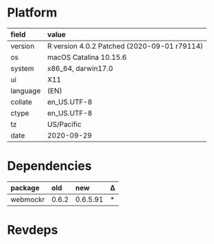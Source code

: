 # Platform

|field    |value                                       |
|:--------|:-------------------------------------------|
|version  |R version 4.0.2 Patched (2020-09-01 r79114) |
|os       |macOS Catalina 10.15.6                      |
|system   |x86_64, darwin17.0                          |
|ui       |X11                                         |
|language |(EN)                                        |
|collate  |en_US.UTF-8                                 |
|ctype    |en_US.UTF-8                                 |
|tz       |US/Pacific                                  |
|date     |2020-09-29                                  |

# Dependencies

|package  |old   |new      |Δ  |
|:--------|:-----|:--------|:--|
|webmockr |0.6.2 |0.6.5.91 |*  |

# Revdeps

